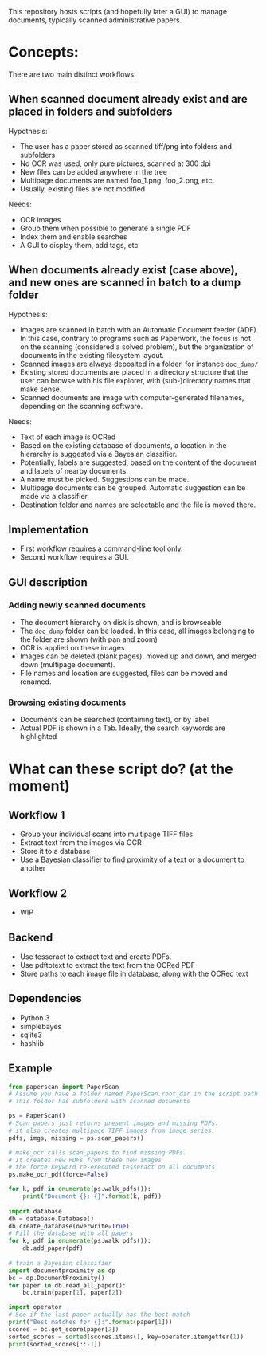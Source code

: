 This repository hosts scripts (and hopefully later a GUI) to manage documents, typically scanned administrative papers.

# Concepts:

There are two main distinct workflows:

## When scanned document already exist and are placed in folders and subfolders

Hypothesis:

* The user has a paper stored as scanned tiff/png into folders and subfolders
* No OCR was used, only pure pictures, scanned at 300 dpi
* New files can be added anywhere in the tree
* Multipage documents are named foo_1.png, foo_2.png, etc.
* Usually, existing files are not modified

Needs:

* OCR images
* Group them when possible to generate a single PDF
* Index them and enable searches
* A GUI to display them, add tags, etc

## When documents already exist (case above), and new ones are scanned in batch to a dump folder

Hypothesis:

* Images are scanned in batch with an Automatic Document feeder (ADF). In this case, contrary to programs such as Paperwork, the focus is not on the scanning (considered a solved problem), but the organization of documents in the existing filesystem layout.
* Scanned images are always deposited in a folder, for instance `doc_dump/`
* Existing stored documents are placed in a directory structure that the user can browse with his file explorer, with (sub-)directory names that make sense.
* Scanned documents are image with computer-generated filenames, depending on the scanning software.

Needs:

* Text of each image is OCRed
* Based on the existing database of documents, a location in the hierarchy is suggested via a Bayesian classifier.
* Potentially, labels are suggested, based on the content of the document and labels of nearby documents.
* A name must be picked. Suggestions can be made.
* Multipage documents can be grouped. Automatic suggestion can be made via a classifier.
* Destination folder and names are selectable and the file is moved there.

## Implementation

* First workflow requires a command-line tool only.
* Second workflow requires a GUI.


## GUI description

### Adding newly scanned documents

* The document hierarchy on disk is shown, and is browseable
* The `doc_dump` folder can be loaded. In this case, all images belonging to the folder are shown (with pan and zoom)
* OCR is applied on these images
* Images can be deleted (blank pages), moved up and down, and merged down (multipage document).
* File names and location are suggested, files can be moved and renamed.

### Browsing existing documents

* Documents can be searched (containing text), or by label
* Actual PDF is shown in a Tab. Ideally, the search keywords are highlighted

# What can these script do? (at the moment)

## Workflow 1

* Group your individual scans into multipage TIFF files
* Extract text from the images via OCR
* Store it to a database
* Use a Bayesian classifier to find proximity of a text or a document to another

## Workflow 2

* WIP

## Backend

* Use tesseract to extract text and create PDFs.
* Use pdftotext to extract the text from the OCRed PDF
* Store paths to each image file in database, along with the OCRed text

## Dependencies

* Python 3
* simplebayes
* sqlite3
* hashlib

## Example

```python 
from paperscan import PaperScan
# Assume you have a folder named PaperScan.root_dir in the script path
# This folder has subfolders with scanned documents

ps = PaperScan()
# Scan papers just returns present images and missing PDFs.
# it also creates multipage TIFF images from image series.
pdfs, imgs, missing = ps.scan_papers()

# make_ocr calls scan_papers to find missing PDFs.
# It creates new PDFs from these new images
# the force keyword re-executed tesseract on all documents
ps.make_ocr_pdf(force=False)

for k, pdf in enumerate(ps.walk_pdfs()):
    print("Document {}: {}".format(k, pdf))
    
import database
db = database.Database()
db.create_database(overwrite=True)
# Fill the database with all papers
for k, pdf in enumerate(ps.walk_pdfs()):
    db.add_paper(pdf)
    
# train a Bayesian classifier
import documentproximity as dp
bc = dp.DocumentProximity()
for paper in db.read_all_paper():
    bc.train(paper[1], paper[2])

import operator
# See if the last paper actually has the best match
print("Best matches for {}:".format(paper[1]))
scores = bc.get_score(paper[2])
sorted_scores = sorted(scores.items(), key=operator.itemgetter(1))
print(sorted_scores[::-1])
```
